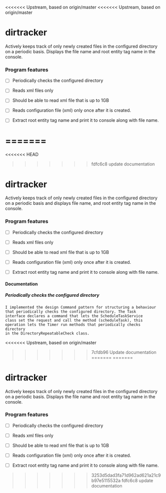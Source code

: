 <<<<<<< Upstream, based on origin/master
<<<<<<< Upstream, based on origin/master
# dirtracker
Actively keeps track of only newly created files in the configured directory on a periodic basis. Displays the file name and root entity tag name in the console.

### Program features
  - [ ] Periodically checks the configured directory
  - [ ] Reads xml files only
  - [ ] Should be able to read xml file that is up to 1GB
  - [ ] Reads configuration file (xml) only once after it is created.
  - [ ] Extract root entity tag name and print it to console along with file name.
 

=======
=======
<<<<<<< HEAD
>>>>>>> fdfc6c8 update documentation
# dirtracker
Actively keeps track of only newly created files in the configured directory on a periodic basis and displays file name, and root entity tag name in the console.

### Program features
  - [ ] Periodically checks the configured directory
  - [ ] Reads xml files only
  - [ ] Should be able to read xml file that is up to 1GB
  - [ ] Reads configuration file (xml) only once after it is created.
  - [ ] Extract root entity tag name and print it to console along with file name.
  
  
#### Documentation
##### Periodically checks the configured directory
	I implemented the design Command pattern for structuring a behaviour 
	that periodically checks the configured directory. The Task 
	interface declares a command that lets the ScheduleTaskService
	class set the request and call the method (scheduleTask), this 
	operation lets the Timer run methods that periodically checks directory
	in the DirectoryRepeatableCheck class.  
 

<<<<<<< Upstream, based on origin/master
>>>>>>> 7cfdb96 Update documentation
=======
=======
# dirtracker
Actively keeps track of only newly created files in the configured directory on a periodic basis. Displays the file name and root entity tag name in the console.

### Program features
  - [ ] Periodically checks the configured directory
  - [ ] Reads xml files only
  - [ ] Should be able to read xml file that is up to 1GB
  - [ ] Reads configuration file (xml) only once after it is created.
  - [ ] Extract root entity tag name and print it to console along with file name.
 

>>>>>>> 3253d5dad3fa71d962ad621a21c9b97e5115532a
>>>>>>> fdfc6c8 update documentation
